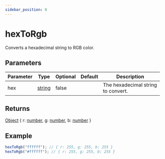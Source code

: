 ```yaml
---
sidebar_position: 8
---
```


# hexToRgb

Converts a hexadecimal string to RGB color.

## Parameters

| Parameter | Type                                                                                              | Optional | Default | Description                        |
| --------- | ------------------------------------------------------------------------------------------------- | -------- | ------- | ---------------------------------- |
| hex       | [string](https://developer.mozilla.org/en-US/docs/Web/JavaScript/Reference/Global_Objects/String) | false    |         | The hexadecimal string to convert. |

## Returns

[Object](https://developer.mozilla.org/en-US/docs/Web/JavaScript/Reference/Global_Objects/Object) \{ r: [number](https://developer.mozilla.org/en-US/docs/Web/JavaScript/Reference/Global_Objects/Number), g: [number](https://developer.mozilla.org/en-US/docs/Web/JavaScript/Reference/Global_Objects/Number), b: [number](https://developer.mozilla.org/en-US/docs/Web/JavaScript/Reference/Global_Objects/Number) \}

## Example

```js
hexToRgb("ffffff"); // { r: 255, g: 255, b: 255 }
hexToRgb("#ffffff"); // { r: 255, g: 255, b: 255 }
```
